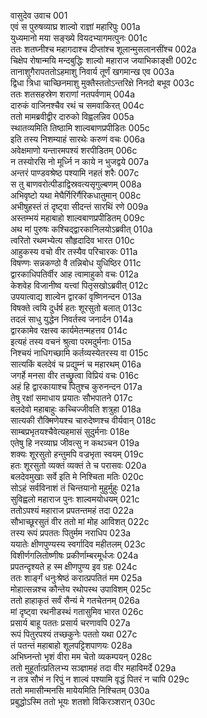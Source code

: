 वासुदेव उवाच	001  
एवं स पुरुषव्याघ्र शाल्वो राज्ञां महारिपुः	001a  
युध्यमानो मया सङ्ख्ये वियदभ्यागमत्पुनः	001c  
ततः शतघ्नीश्च महागदाश्च दीप्तांश्च शूलान्मुसलानसींश्च	002a  
चिक्षेप रोषान्मयि मन्दबुद्धिः शाल्वो महाराज जयाभिकाङ्क्षी	002c  
तानाशुगैरापततोऽहमाशु निवार्य तूर्णं खगमान्ख एव	003a  
द्विधा त्रिधा चाच्छिनमाशु मुक्तैस्ततोऽन्तरिक्षे निनदो बभूव	003c  
ततः शतसहस्रेण शराणां नतपर्वणाम्	004a  
दारुकं वाजिनश्चैव रथं च समवाकिरत्	004c  
ततो मामब्रवीद्वीर दारुको विह्वलन्निव	005a  
स्थातव्यमिति तिष्ठामि शाल्वबाणप्रपीडितः	005c  
इति तस्य निशम्याहं सारथेः करुणं वचः	006a  
अवेक्षमाणो यन्तारमपश्यं शरपीडितम्	006c  
न तस्योरसि नो मूर्ध्नि न काये न भुजद्वये	007a  
अन्तरं पाण्डवश्रेष्ठ पश्यामि नहतं शरैः	007c  
स तु बाणवरोत्पीडाद्विस्रवत्यसृगुल्बणम्	008a  
अभिवृष्टो यथा मेघैर्गिरिर्गैरिकधातुमान्	008c  
अभीषुहस्तं तं दृष्ट्वा सीदन्तं सारथिं रणे	009a  
अस्तम्भयं महाबाहो शाल्वबाणप्रपीडितम्	009c  
अथ मां पुरुषः कश्चिद्द्वारकानिलयोऽब्रवीत्	010a  
त्वरितो रथमभ्येत्य सौहृदादिव भारत	010c  
आहुकस्य वचो वीर तस्यैव परिचारकः	011a  
विषण्णः सन्नकण्ठो वै तन्निबोध युधिष्ठिर	011c  
द्वारकाधिपतिर्वीर आह त्वामाहुको वचः	012a  
केशवेह विजानीष्व यत्त्वां पितृसखोऽब्रवीत्	012c  
उपयात्वाद्य शाल्वेन द्वारकां वृष्णिनन्दन	013a  
विषक्ते त्वयि दुर्धर्ष हतः शूरसुतो बलात्	013c  
तदलं साधु युद्धेन निवर्तस्व जनार्दन	014a  
द्वारकामेव रक्षस्व कार्यमेतन्महत्तव	014c  
इत्यहं तस्य वचनं श्रुत्वा परमदुर्मनाः	015a  
निश्चयं नाधिगच्छामि कर्तव्यस्येतरस्य वा	015c  
सात्यकिं बलदेवं च प्रद्युम्नं च महारथम्	016a  
जगर्हे मनसा वीर तच्छ्रुत्वा विप्रियं वचः	016c  
अहं हि द्वारकायाश्च पितुश्च कुरुनन्दन	017a  
तेषु रक्षां समाधाय प्रयातः सौभपातने	017c  
बलदेवो महाबाहुः कच्चिज्जीवति शत्रुहा	018a  
सात्यकी रौक्मिणेयश्च चारुदेष्णश्च वीर्यवान्	018c  
साम्बप्रभृतयश्चैवेत्यहमासं सुदुर्मनाः	018e  
एतेषु हि नरव्याघ्र जीवत्सु न कथञ्चन	019a  
शक्यः शूरसुतो हन्तुमपि वज्रभृता स्वयम्	019c  
हतः शूरसुतो व्यक्तं व्यक्तं ते च परासवः	020a  
बलदेवमुखाः सर्वे इति मे निश्चिता मतिः	020c  
सोऽहं सर्वविनाशं तं चिन्तयानो मुहुर्मुहुः	021a  
सुविह्वलो महाराज पुनः शाल्वमयोधयम्	021c  
ततोऽपश्यं महाराज प्रपतन्तमहं तदा	022a  
सौभाच्छूरसुतं वीर ततो मां मोह आविशत्	022c  
तस्य रूपं प्रपततः पितुर्मम नराधिप	023a  
ययातेः क्षीणपुण्यस्य स्वर्गादिव महीतलम्	023c  
विशीर्णगलितोष्णीषः प्रकीर्णाम्बरमूर्धजः	024a  
प्रपतन्दृश्यते ह स्म क्षीणपुण्य इव ग्रहः	024c  
ततः शार्ङ्गं धनुःश्रेष्ठं करात्प्रपतितं मम	025a  
मोहात्सन्नश्च कौन्तेय रथोपस्थ उपाविशम्	025c  
ततो हाहाकृतं सर्वं सैन्यं मे गतचेतनम्	026a  
मां दृष्ट्वा रथनीडस्थं गतासुमिव भारत	026c  
प्रसार्य बाहू पततः प्रसार्य चरणावपि	027a  
रूपं पितुरपश्यं तच्छकुनेः पततो यथा	027c  
तं पतन्तं महाबाहो शूलपट्टिशपाणयः	028a  
अभिघ्नन्तो भृशं वीरा मम चेतो व्यकम्पयन्	028c  
ततो मुहूर्तात्प्रतिलभ्य सञ्ज्ञामहं तदा वीर महाविमर्दे	029a  
न तत्र सौभं न रिपुं न शाल्वं पश्यामि वृद्धं पितरं न चापि	029c  
ततो ममासीन्मनसि मायेयमिति निश्चितम्	030a  
प्रबुद्धोऽस्मि ततो भूयः शतशो विकिरञ्शरान्	030c  
